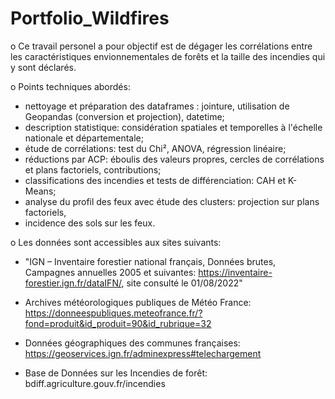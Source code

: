 # Portfolio_Wildfires

o Ce travail personel a pour objectif est de dégager les corrélations entre les caractéristiques envionnementales de forêts et la taille des incendies qui y sont déclarés.

o Points techniques abordés:
- nettoyage et préparation des dataframes : jointure, utilisation de Geopandas (conversion et projection), datetime;
- description statistique: considération spatiales et temporelles à l'échelle nationale et départementale;
- étude de corrélations: test du Chi², ANOVA, régression linéaire;
- réductions par ACP: éboulis des valeurs propres, cercles de corrélations et plans factoriels, contributions;
- classifications des incendies et tests de différenciation: CAH et K-Means;
- analyse du profil des feux avec étude des clusters: projection sur plans factoriels,
- incidence des sols sur les feux.

o Les données sont accessibles aux sites suivants:

- "IGN – Inventaire forestier national français, Données brutes, Campagnes annuelles 2005 et suivantes:  https://inventaire-forestier.ign.fr/dataIFN/, site consulté le 01/08/2022"

- Archives météorologiques publiques de Météo France:  https://donneespubliques.meteofrance.fr/?fond=produit&id_produit=90&id_rubrique=32

- Données géographiques des communes françaises:  https://geoservices.ign.fr/adminexpress#telechargement

- Base de Données sur les Incendies de forêt:  bdiff.agriculture.gouv.fr/incendies
